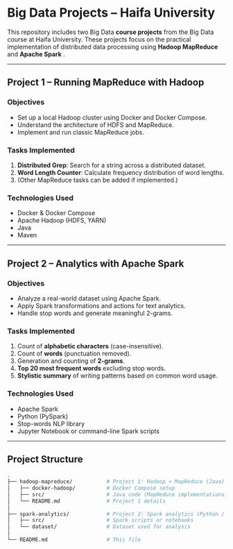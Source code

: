 # Big Data Projects – Haifa University

This repository includes two Big Data **course projects** from the Big Data course at Haifa University. These projects focus on the practical implementation of distributed data processing using **Hadoop MapReduce** and **Apache Spark** .

---

## Project 1 – Running MapReduce with Hadoop

### Objectives
- Set up a local Hadoop cluster using Docker and Docker Compose.
- Understand the architecture of HDFS and MapReduce.
- Implement and run classic MapReduce jobs.

### Tasks Implemented
1. **Distributed Grep**: Search for a string across a distributed dataset.
2. **Word Length Counter**: Calculate frequency distribution of word lengths.
3. (Other MapReduce tasks can be added if implemented.)

### Technologies Used
- Docker & Docker Compose
- Apache Hadoop (HDFS, YARN)
- Java
- Maven

---

## Project 2 – Analytics with Apache Spark

### Objectives
- Analyze a real-world dataset using Apache Spark.
- Apply Spark transformations and actions for text analytics.
- Handle stop words and generate meaningful 2-grams.

### Tasks Implemented
1. Count of **alphabetic characters** (case-insensitive).
2. Count of **words** (punctuation removed).
3. Generation and counting of **2-grams**.
4. **Top 20 most frequent words** excluding stop words.
5. **Stylistic summary** of writing patterns based on common word usage.

### Technologies Used
- Apache Spark
- Python (PySpark)
- Stop-words NLP library
- Jupyter Notebook or command-line Spark scripts

---

## Project Structure

```bash
.
├── hadoop-mapreduce/           # Project 1: Hadoop + MapReduce (Java)
│   ├── docker-hadoop/          # Docker Compose setup
│   ├── src/                    # Java code (MapReduce implementations)
│   └── README.md               # Project 1 details
│
├── spark-analytics/            # Project 2: Spark analytics (Python / PySpark)
│   ├── src/                    # Spark scripts or notebooks
│   └── dataset/                # Dataset used for analysis
│
└── README.md                   # This file
